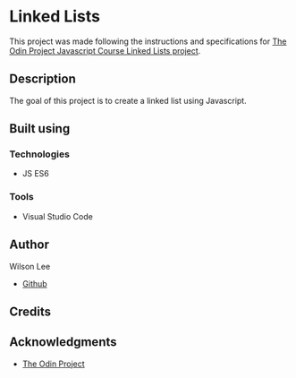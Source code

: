 # Linked Lists

This project was made following the instructions and specifications for [The Odin Project Javascript Course Linked Lists project](https://www.theodinproject.com/lessons/javascript-linked-lists).

## Description

The goal of this project is to create a linked list using Javascript.

## Built using

### Technologies

- JS ES6

### Tools

- Visual Studio Code

## Author

Wilson Lee
- [Github](https://github.com/estercade/)

## Credits

## Acknowledgments

* [The Odin Project](https://www.theodinproject.com/)
